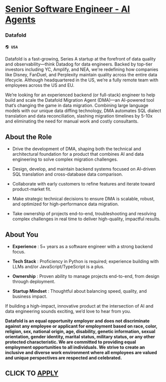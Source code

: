# [Senior Software Engineer - AI Agents](https://www.remotewlb.com/apply/senior-software-engineer-ai-agents)  
### Datafold  
#### `🌎 USA`  

Datafold is a fast-growing, Series A startup at the forefront of data quality and observability—think Datadog for data engineers. Backed by top-tier investors including YC, Amplify, and NEA, we're redefining how companies like Disney, FanDuel, and Perplexity maintain quality across the entire data lifecycle. Although headquartered in the US, we’re a fully remote team with employees across the US and EU.  
  
We’re looking for an experienced backend (or full-stack) engineer to help build and scale the Datafold Migration Agent (DMA)—an AI-powered tool that’s changing the game in data migration. Combining large language models with our unique data diffing technology, DMA automates SQL dialect translation and data reconciliation, slashing migration timelines by 5-10x and eliminating the need for manual work and costly consultants.

## About the Role

  * Drive the development of DMA, shaping both the technical and architectural foundation for a product that combines AI and data engineering to solve complex migration challenges.

  * Design, develop, and maintain backend systems focused on AI-driven SQL translation and cross-database data comparison.

  * Collaborate with early customers to refine features and iterate toward product-market fit.

  * Make strategic technical decisions to ensure DMA is scalable, robust, and optimized for high-performance data migration.

  * Take ownership of projects end-to-end, troubleshooting and resolving complex challenges in real time to deliver high-quality, impactful results.

## About You

  *  **Experience** : 5+ years as a software engineer with a strong backend focus.

  *  **Tech Stack** : Proficiency in Python is required; experience building with LLMs and/or JavaScript/TypeScript is a plus.

  *  **Ownership** : Proven ability to manage projects end-to-end, from design through deployment.

  *  **Startup Mindset** : Thoughtful about balancing speed, quality, and business impact.

If building a high-impact, innovative product at the intersection of AI and data engineering sounds exciting, we’d love to hear from you.

 **Datafold is an equal opportunity employer and does not discriminate against any employee or applicant for employment based on race, color, religion, sex, national origin, age, disability, genetic information, sexual orientation, gender identity, marital status, military status, or any other protected characteristic. We are committed to providing equal employment opportunities to all individuals. We strive to create an inclusive and diverse work environment where all employees are valued and unique perspectives are respected and celebrated.**

  
## CLICK TO [APPLY](https://www.remotewlb.com/apply/senior-software-engineer-ai-agents)

